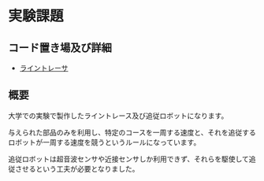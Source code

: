 # 実験課題

## コード置き場及び詳細

- [ライントレーサ](https://github.com/UnknownSP/JouhoJikken3)

## 概要

大学での実験で製作したライントレース及び追従ロボットになります。

与えられた部品のみを利用し、特定のコースを一周する速度と、それを追従するロボットが一周する速度を競うというルールになっています。

追従ロボットは超音波センサや近接センサしか利用できず、それらを駆使して追従させるという工夫が必要となりました。
